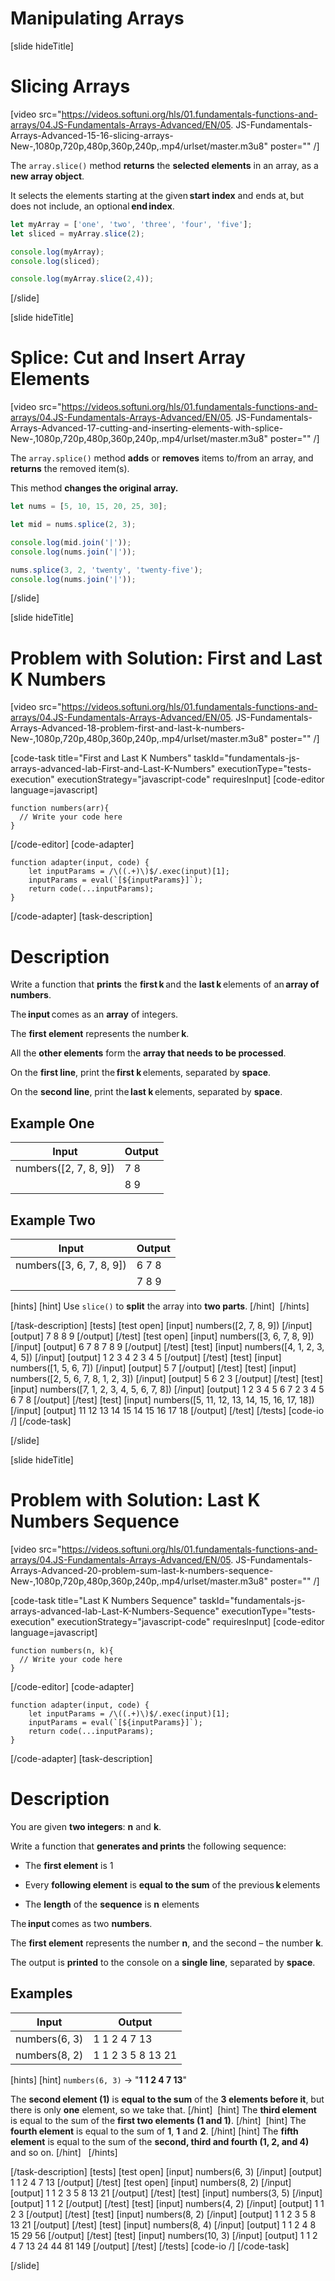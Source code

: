 # Manipulating Arrays

[slide hideTitle]
# Slicing Arrays

[video src="https://videos.softuni.org/hls/01.fundamentals-functions-and-arrays/04.JS-Fundamentals-Arrays-Advanced/EN/05. JS-Fundamentals-Arrays-Advanced-15-16-slicing-arrays-New-,1080p,720p,480p,360p,240p,.mp4/urlset/master.m3u8" poster="" /]

The `array.slice()` method **returns** the **selected elements** in an array, as a **new array object**.

It selects the elements starting at the given **start index** and ends at, but does not include, an optional **end index**. 

``` js live
let myArray = ['one', 'two', 'three', 'four', 'five'];
let sliced = myArray.slice(2);

console.log(myArray);
console.log(sliced);

console.log(myArray.slice(2,4));
```
[/slide]

[slide hideTitle]
# Splice: Cut and Insert Array Elements

[video src="https://videos.softuni.org/hls/01.fundamentals-functions-and-arrays/04.JS-Fundamentals-Arrays-Advanced/EN/05. JS-Fundamentals-Arrays-Advanced-17-cutting-and-inserting-elements-with-splice-New-,1080p,720p,480p,360p,240p,.mp4/urlset/master.m3u8" poster="" /]

The `array.splice()` method **adds** or **removes** items to/from an array, and **returns** the removed item(s).

This method **changes the original array.**

``` js live
let nums = [5, 10, 15, 20, 25, 30];

let mid = nums.splice(2, 3);

console.log(mid.join('|'));
console.log(nums.join('|'));

nums.splice(3, 2, 'twenty', 'twenty-five');
console.log(nums.join('|'));
```

[/slide]

[slide hideTitle]
# Problem with Solution: First and Last K Numbers

[video src="https://videos.softuni.org/hls/01.fundamentals-functions-and-arrays/04.JS-Fundamentals-Arrays-Advanced/EN/05. JS-Fundamentals-Arrays-Advanced-18-problem-first-and-last-k-numbers-New-,1080p,720p,480p,360p,240p,.mp4/urlset/master.m3u8" poster="" /]

[code-task title="First and Last K Numbers" taskId="fundamentals-js-arrays-advanced-lab-First-and-Last-K-Numbers" executionType="tests-execution" executionStrategy="javascript-code" requiresInput]
[code-editor language=javascript]
```
function numbers(arr){
  // Write your code here
}
```
[/code-editor]
[code-adapter]
```
function adapter(input, code) {
    let inputParams = /\((.+)\)$/.exec(input)[1];
    inputParams = eval(`[${inputParams}]`);
    return code(...inputParams);
}
```
[/code-adapter]
[task-description]
# Description

Write a function that **prints** the **first** **k** and the **last** **k** elements of an **array of numbers**. 

The **input** comes as an **array** of integers. 

The **first element** represents the number **k**. 

All the **other elements** form the **array that needs to be processed**. 

On the **first line**, print the **first k** elements, separated by **space**. 

On the **second line**, print the **last k** elements, separated by **space**. 

## Example One

| **Input** | **Output** |
| --- | --- |
|numbers([2, 7, 8, 9]) | 7 8 |
| | 8 9 |
## Example Two
| **Input** | **Output** |
| --- | --- |
|numbers([3, 6, 7, 8, 9]) | 6 7 8 |
| | 7 8 9 |

[hints]
[hint]
Use `slice()` to **split** the array into **two parts**.
[/hint] 
[/hints] 

[/task-description]
[tests]
[test open]
[input]
numbers([2, 7, 8, 9])
[/input]
[output]
7 8
8 9
[/output]
[/test]
[test open]
[input]
numbers([3, 6, 7, 8, 9]) 
[/input]
[output]
6 7 8
7 8 9
[/output]
[/test]
[test]
[input]
numbers([4, 1, 2, 3, 4, 5])
[/input]
[output]
1 2 3 4
2 3 4 5
[/output]
[/test]
[test]
[input]
numbers([1, 5, 6, 7])
[/input]
[output]
5
7
[/output]
[/test]
[test]
[input]
numbers([2, 5, 6, 7, 8, 1, 2, 3])
[/input]
[output]
5 6
2 3
[/output]
[/test]
[test]
[input]
numbers([7, 1, 2, 3, 4, 5, 6, 7, 8])
[/input]
[output]
1 2 3 4 5 6 7
2 3 4 5 6 7 8
[/output]
[/test]
[test]
[input]
numbers([5, 11, 12, 13, 14, 15, 16, 17, 18])
[/input]
[output]
11 12 13 14 15
14 15 16 17 18
[/output]
[/test]
[/tests]
[code-io /]
[/code-task]

[/slide]


[slide hideTitle]
# Problem with Solution: Last K Numbers Sequence

[video src="https://videos.softuni.org/hls/01.fundamentals-functions-and-arrays/04.JS-Fundamentals-Arrays-Advanced/EN/05. JS-Fundamentals-Arrays-Advanced-20-problem-sum-last-k-numbers-sequence-New-,1080p,720p,480p,360p,240p,.mp4/urlset/master.m3u8" poster="" /]

[code-task title="Last K Numbers Sequence" taskId="fundamentals-js-arrays-advanced-lab-Last-K-Numbers-Sequence" executionType="tests-execution" executionStrategy="javascript-code" requiresInput]
[code-editor language=javascript]
```
function numbers(n, k){
  // Write your code here
}
```
[/code-editor]
[code-adapter]
```
function adapter(input, code) {
    let inputParams = /\((.+)\)$/.exec(input)[1];
    inputParams = eval(`[${inputParams}]`);
    return code(...inputParams);
}
```
[/code-adapter]
[task-description]
# Description

You are given **two integers**: **n** and **k**. 

Write a function that **generates and prints** the following sequence: 

- The **first element** is 1

- Every **following element** is **equal to the sum** of the previous **k** elements

- The **length** of the **sequence** is **n** elements

The **input** comes as two **numbers**.

The **first element** represents the number **n**, and the second – the number **k**.

The output is **printed** to the console on a **single line**, separated by **space**.

## Examples
| **Input** | **Output** |
| --- | --- |
|numbers(6, 3)| 1 1 2 4 7 13 |
|numbers(8, 2) | 1 1 2 3 5 8 13 21 |


[hints]
[hint]
`numbers(6, 3)` -\> "**1 1 2 4 7 13**"

The **second element (1)** is **equal to the sum** of the **3 elements before it**, but there is only **one** element, so we take that. 
[/hint] 
[hint]
The **third element** is equal to the sum of the **first two elements (1 and 1)**. 
[/hint] 
[hint]
The **fourth element** is equal to the sum of **1**, **1** and **2**. 
[/hint]
[hint]
The **fifth element** is equal to the sum of the **second, third and fourth (1, 2, and 4)** and so on.
[/hint]  
[/hints] 

[/task-description]
[tests]
[test open]
[input]
numbers(6, 3)
[/input]
[output]
1 1 2 4 7 13
[/output]
[/test]
[test open]
[input]
numbers(8, 2)
[/input]
[output]
1 1 2 3 5 8 13 21
[/output]
[/test]
[test]
[input]
numbers(3, 5)
[/input]
[output]
1 1 2
[/output]
[/test]
[test]
[input]
numbers(4, 2)
[/input]
[output]
1 1 2 3
[/output]
[/test]
[test]
[input]
numbers(8, 2)
[/input]
[output]
1 1 2 3 5 8 13 21
[/output]
[/test]
[test]
[input]
numbers(8, 4)
[/input]
[output]
1 1 2 4 8 15 29 56
[/output]
[/test]
[test]
[input]
numbers(10, 3)
[/input]
[output]
1 1 2 4 7 13 24 44 81 149
[/output]
[/test]
[/tests]
[code-io /]
[/code-task]

[/slide]

